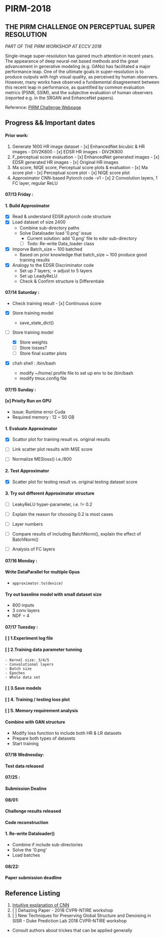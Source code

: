 # PIRM-2018

## THE PIRM CHALLENGE ON PERCEPTUAL SUPER RESOLUTION

*PART OF THE PIRM WORKSHOP AT ECCV 2018* 

Single-image super-resolution has gained much attention in recent years. The appearance of deep neural-net based methods and the great advancement in generative modeling (e.g. GANs) has facilitated a major performance leap. One of the ultimate goals in super-resolution is to produce outputs with high visual quality, as perceived by human observers. However, many works have observed a fundamental disagreement between this recent leap in performance, as quantified by common evaluation metrics (PSNR, SSIM), and the subjective evaluation of human observers (reported e.g. in the SRGAN and EnhanceNet papers).

Reference:
[PIRM Challenge Webpage](https://www.pirm2018.org/PIRM-SR.html)



## Progress && Important dates

#### Prior work: 
  1. Generate 1600 HR image dataset 
    - [x] EnhancedNet bicubic & HR images - DIV2K800 
    - [x] EDSR HR images - DIV2K800
  2. F_perceptual score evaluation 
    - [x] EnhancedNet generated images
    - [x] EDSR generated HR images 
    - [x] Original HR images 
  3. Ma score, NIQE score, Perceptual score plots & evaluation 
    - [x] Ma score plot
    - [x] Perceptual score plot 
    - [x] NIQE score plot
  4. Approximator CNN-based Pytorch code -v1
    - [x] 2 Convolution layers, 1 FC layer, regular ReLU 
  
  
#### 07/13 Friday : 
#### 1. Build Approximator 
  - [x] Read & understand EDSR pytorch code structure
  - [x] Load dataset of size 2400
    - Combine sub-directory paths 
    - Solve Dataloader load '0.png' issue 
      - Current solution: add '0.png' file to edsr sub-directory
      - [ ] Todo: Re-write Data_loader class
  - [x] Imporve Batch_size ~ 100 batched 
    -  Based on prior knowledge that batch_size ~ 100 produce good training results 
  - [x] Analogy to the EDSR Discriminator code 
    - Set up 7 layers; -> adjust to 5 layers 
    - Set up LeadyReLU 
    - Check & Confirm structure is Differentiale 

  
  
#### 07/14 Saturday : 
  -  Check training result 
    - [x] Continuous score 
  - [x] Store training model
    - save_state_dict()

  - [ ] Store training model
    - [x] Store weights 
    - [ ] Store losses? 
    - [ ] Store final scatter plots
  - [x] chsh shell : /bin/bash 
    - modify ~/home/.profile file to set up env to be /bin/bash 
    - modify tmux.config file 


#### 07/15 Sunday : 
#### [x] Prioity Run on GPU
  - Issue: Runtime error Cuda
  - Required memory : 12 ~ 50 GB
  
#### 1. Evaluate Approximator
  - [x] Scattor plot for training result vs. original results 
  - [ ] Link scatter plot results with MSE score 
  - [ ] Normalize MESloss() i.e./800

  
#### 2. Test Approximator
  - [x] Scatter plot for testing result vs. original testing dataset score 

#### 3. Try out different Approximator structure 
  - [ ] LeakyReLU hyper-parameter, i.e. != 0.2
  - [ ] Explain the reason for choosing 0.2 is most cases
  - [ ] Layer numbers
  - [ ] Compare results of including BatchNorm(), explain the effect of BatchNorm()
  - [ ] Analysis of FC layers 



#### 07/16 Monday : 
#### Write DataParallel for multiple Gpus
  -     approximator.to(device)
  
#### Try out baseline model with small dataset size 
  - 800 inputs 
  - 3 conv layers 
  - NDF = 4


#### 07/17 Tuesday : 

#### [ ] 1.Experiment log file
#### [ ] 2.Training data parameter tunning 
    - Kernel size: 3/4/5 
    - Convolutional layers 
    - Batch size 
    - Epoches 
    - Whole data set 
    
#### [ ] 3.Save models 
#### [ ] 4. Training / testing loss plot
#### [ ] 5. Memory requirement analysis 

#### Combine with GAN structure 
  - Modify loss function to include both HR & LR datasets
  - Prepare both types of datasets
  - Start training 

#### 07/18 Wednesday: 
#### Test data released 



#### 07/25 :
#### Submission Dealine 


#### 08/01: 
#### Challenge results released 
#### Code reconstruction 
#### 1. Re-write Dataloader()
  - Combine if include sub-directories
  - Solve the '0.png'
  - Load batches 

#### 08/22: 
#### Paper submission deadline 


## Reference Listing
1. [Intuitive explanation of CNN](https://ujjwalkarn.me/2016/08/11/intuitive-explanation-convnets/) 
2. [ ] Dehazing Paper - 2018 CVPR-NTIRE workshop 
3. [ ] New Techniques for Preserving Global Structure and Denoising in SISR - Duke Prediction Lab 2018 CVPR-NTIRE workshop
  - Consult authors about trickes that can be applied generally 
